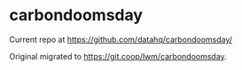 # carbondoomsday

Current repo at https://github.com/datahq/carbondoomsday/

Original migrated to https://git.coop/lwm/carbondoomsday.
